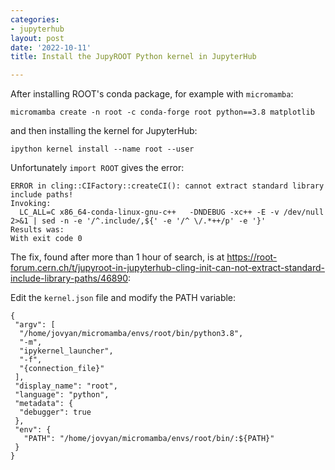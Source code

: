 ```yaml
---
categories:
- jupyterhub
layout: post
date: '2022-10-11'
title: Install the JupyROOT Python kernel in JupyterHub

---
```


After installing ROOT's conda package, for example with `micromamba`:

    micromamba create -n root -c conda-forge root python==3.8 matplotlib

and then installing the kernel for JupyterHub:

    ipython kernel install --name root --user

Unfortunately `import ROOT` gives the error:

```
ERROR in cling::CIFactory::createCI(): cannot extract standard library include paths!
Invoking:
  LC_ALL=C x86_64-conda-linux-gnu-c++   -DNDEBUG -xc++ -E -v /dev/null 2>&1 | sed -n -e '/^.include/,${' -e '/^ \/.*++/p' -e '}'
Results was:
With exit code 0
```

The fix, found after more than 1 hour of search, is at <https://root-forum.cern.ch/t/jupyroot-in-jupyterhub-cling-init-can-not-extract-standard-include-library-paths/46890>:

Edit the `kernel.json` file and modify the PATH variable:

```
{
 "argv": [
  "/home/jovyan/micromamba/envs/root/bin/python3.8",
  "-m",
  "ipykernel_launcher",
  "-f",
  "{connection_file}"
 ],
 "display_name": "root",
 "language": "python",
 "metadata": {
  "debugger": true
 },
 "env": {
   "PATH": "/home/jovyan/micromamba/envs/root/bin/:${PATH}"    
 }
}
```
